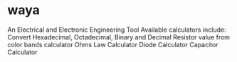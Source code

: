 # waya

An Electrical and Electronic Engineering Tool
Available calculators include:
    Convert Hexadecimal, Octadecimal, Binary and Decimal
    Resistor value from color bands calculator
    Ohms Law Calculator
    Diode Calculator
    Capacitor Calculator
